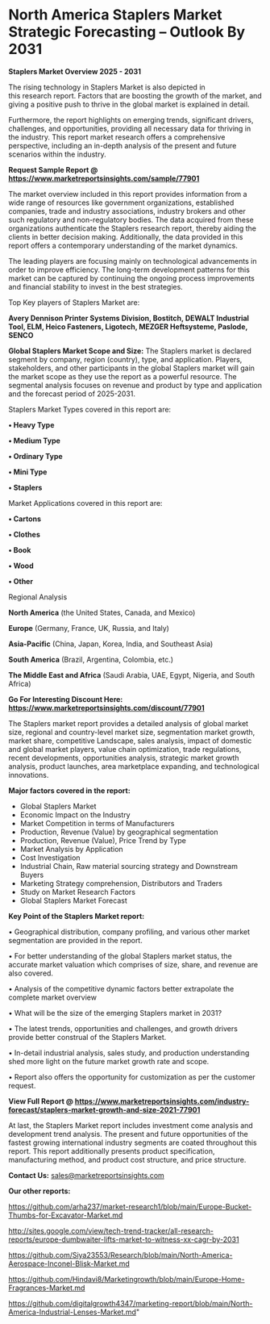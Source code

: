 # North America Staplers Market Strategic Forecasting – Outlook By 2031

<Strong> Staplers Market Overview 2025 - 2031</strong>

The rising technology in Staplers Market is also depicted in this research report. Factors that are boosting the growth of the market, and giving a positive push to thrive in the global market is explained in detail.

Furthermore, the report highlights on emerging trends, significant drivers, challenges, and opportunities, providing all necessary data for thriving in the industry. This report market research offers a comprehensive perspective, including an in-depth analysis of the present and future scenarios within the industry.

<strong>Request Sample Report @ <a href=https://www.marketreportsinsights.com/sample/77901>https://www.marketreportsinsights.com/sample/77901</a></strong>

The market overview included in this report provides information from a wide range of resources like government organizations, established companies, trade and industry associations, industry brokers and other such regulatory and non-regulatory bodies. The data acquired from these organizations authenticate the Staplers research report, thereby aiding the clients in better decision making. Additionally, the data provided in this report offers a contemporary understanding of the market dynamics.

The leading players are focusing mainly on technological advancements in order to improve efficiency. The long-term development patterns for this market can be captured by continuing the ongoing process improvements and financial stability to invest in the best strategies.

Top Key players of Staplers Market are:

<strong>Avery Dennison Printer Systems Division, Bostitch, DEWALT Industrial Tool, ELM, Heico Fasteners, Ligotech, MEZGER Heftsysteme, Paslode, SENCO</strong>

<strong><b>Global Staplers Market Scope and Size:</b></strong>
The Staplers market is declared segment by company, region (country), type, and application. Players, stakeholders, and other participants in the global Staplers market will gain the market scope as they use the report as a powerful resource. The segmental analysis focuses on revenue and product by type and application and the forecast period of 2025-2031.

Staplers Market Types covered in this report are:

<strong>• Heavy Type

• Medium Type

• Ordinary Type

• Mini Type

• Staplers</strong>

Market Applications covered in this report are:

<strong>• Cartons

• Clothes

• Book

• Wood

• Other</strong> 

Regional Analysis

<strong>North America</strong> (the United States, Canada, and Mexico)

<strong>Europe</strong> (Germany, France, UK, Russia, and Italy)

<strong>Asia-Pacific</strong> (China, Japan, Korea, India, and Southeast Asia)

<strong>South America</strong> (Brazil, Argentina, Colombia, etc.)

<strong>The Middle East and Africa</strong> (Saudi Arabia, UAE, Egypt, Nigeria, and South Africa)

<strong>Go For Interesting Discount Here: <a href=https://www.marketreportsinsights.com/discount/77901>https://www.marketreportsinsights.com/discount/77901</a></strong>

The Staplers market report provides a detailed analysis of global market size, regional and country-level market size, segmentation market growth, market share, competitive Landscape, sales analysis, impact of domestic and global market players, value chain optimization, trade regulations, recent developments, opportunities analysis, strategic market growth analysis, product launches, area marketplace expanding, and technological innovations.

<strong><b>Major factors covered in the report:</b></strong>
<ul>
  <li>Global Staplers Market </li>
  <li>Economic Impact on the Industry</li>
  <li>Market Competition in terms of Manufacturers</li>
  <li>Production, Revenue (Value) by geographical segmentation</li>
  <li>Production, Revenue (Value), Price Trend by Type</li>
  <li>Market Analysis by Application</li>
  <li>Cost Investigation</li>
  <li>Industrial Chain, Raw material sourcing strategy and Downstream Buyers</li>
  <li>Marketing Strategy comprehension, Distributors and Traders</li>
  <li>Study on Market Research Factors</li>
  <li>Global Staplers Market Forecast</li>
</ul>

<strong><b>Key Point of the Staplers Market report:</b></strong>

• Geographical distribution, company profiling, and various other market segmentation are provided in the report.

• For better understanding of the global Staplers market status, the accurate market valuation which comprises of size, share, and revenue are also covered.

• Analysis of the competitive dynamic factors better extrapolate the complete market overview

• What will be the size of the emerging Staplers market in 2031?

• The latest trends, opportunities and challenges, and growth drivers provide better construal of the Staplers Market.

• In-detail industrial analysis, sales study, and production understanding shed more light on the future market growth rate and scope.

• Report also offers the opportunity for customization as per the customer request.

<strong><b>View Full Report @ <a href=https://www.marketreportsinsights.com/industry-forecast/staplers-market-growth-and-size-2021-77901>https://www.marketreportsinsights.com/industry-forecast/staplers-market-growth-and-size-2021-77901</a></b></strong>


At last, the Staplers Market report includes investment come analysis and development trend analysis. The present and future opportunities of the fastest growing international industry segments are coated throughout this report. This report additionally presents product specification, manufacturing method, and product cost structure, and price structure.

<strong>Contact Us:</strong>
sales@marketreportsinsights.com

<strong>Our other reports:</strong>

<a href=https://github.com/arha237/market-research1/blob/main/Europe-Bucket-Thumbs-for-Excavator-Market.md>https://github.com/arha237/market-research1/blob/main/Europe-Bucket-Thumbs-for-Excavator-Market.md</a>

<a href=http://sites.google.com/view/tech-trend-tracker/all-research-reports/europe-dumbwaiter-lifts-market-to-witness-xx-cagr-by-2031>http://sites.google.com/view/tech-trend-tracker/all-research-reports/europe-dumbwaiter-lifts-market-to-witness-xx-cagr-by-2031</a>

<a href=https://github.com/Siya23553/Research/blob/main/North-America-Aerospace-Inconel-Blisk-Market.md>https://github.com/Siya23553/Research/blob/main/North-America-Aerospace-Inconel-Blisk-Market.md</a>

<a href=https://github.com/Hindavi8/Marketingrowth/blob/main/Europe-Home-Fragrances-Market.md>https://github.com/Hindavi8/Marketingrowth/blob/main/Europe-Home-Fragrances-Market.md</a>

<a href=https://github.com/digitalgrowth4347/marketing-report/blob/main/North-America-Industrial-Lenses-Market.md>https://github.com/digitalgrowth4347/marketing-report/blob/main/North-America-Industrial-Lenses-Market.md</a>"
